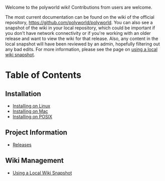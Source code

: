 Welcome to the polyworld wiki! Contributions from users are welcome.

The most current documentation can be found on the wiki of the official repository, https://github.com/polyworld/polyworld. You can also see a snapshot of the wiki in your local repository, which could be important if you don't have network connectivity or if you're working with an older release and want to view the wiki for that release. Also, any content in the local snapshot will have been reviewed by an admin, hopefully filtering out any bad edits. For more information, please see the page on [using a local wiki snapshot](./Using-a-Local-Wiki-Snapshot).

# Table of Contents

## Installation

* [Installing on Linux](./Installing-on-Linux)
* [Installing on Mac](./Installing-on-Mac)
* [Installing on POSIX](./Installing-on-POSIX)

## Project Information

* [Releases](./Releases)

## Wiki Management

* [Using a Local Wiki Snapshot](./Using-a-Local-Wiki-Snapshot)